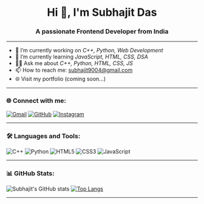 <h1 align="center">Hi 👋, I'm Subhajit Das </h1>
<h3 align="center">A passionate Frontend Developer from India</h3>

---

- 🔭 I’m currently working on *C++, Python, Web Development*
- 🌱 I’m currently learning *JavaScript, HTML, CSS, DSA*
- 👨‍💻 Ask me about *C++, Python, HTML, CSS, JS*
- 📫 How to reach me:  subhajit9004@gmail.com
- 🌐 Visit my portfolio (coming soon...)

---

### 🌐 Connect with me:


[![Gmail](https://img.shields.io/badge/Gmail-D14836?style=for-the-badge&logo=gmail&logoColor=white)](mailto:subhajit9004@gmail.com)
[![GitHub](https://img.shields.io/badge/GitHub-000?style=for-the-badge&logo=github&logoColor=white)](https://github.com/Subhajit944)
[![Instagram](https://img.shields.io/badge/Instagram-E4405F?style=for-the-badge&logo=instagram&logoColor=white)](https://www.instagram.com/annesh_das_official__944/)

---

### 🛠 Languages and Tools:

![C++](https://img.shields.io/badge/-C++-00599C?style=flat&logo=cplusplus)
![Python](https://img.shields.io/badge/-Python-black?style=flat&logo=python)
![HTML5](https://img.shields.io/badge/-HTML5-E34F26?style=flat&logo=html5)
![CSS3](https://img.shields.io/badge/-CSS3-1572B6?style=flat&logo=css3)
![JavaScript](https://img.shields.io/badge/-JavaScript-F7DF1E?style=flat&logo=javascript)


---

### 📊 GitHub Stats:

![Subhajit's GitHub stats](https://github-readme-stats.vercel.app/api?username=Subhajit944&show_icons=true&theme=radical )
[![Top Langs](https://github-readme-stats.vercel.app/api/top-langs/?username=Subhajit944&layout=compact&theme=radical)](https://github.com/Subhajit944/github-readme-stats)

---


